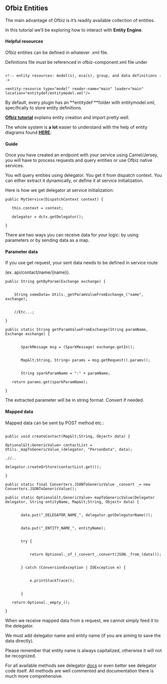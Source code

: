 ## Ofbiz Entities

The main advantage of Ofbiz is it’s readily available collection of entities.

In this tutorial we’ll be exploring how to interact with **Entity Engine**.


#### Helpful resources

Ofbiz entities can be defined in whatever .xml file.

Definitions file must be referenced in ofbiz-component.xml file under

```

<!-- entity resources: model(s), eca(s), group, and data definitions -->

<entity-resource type="model" reader-name="main" loader="main" location="entitydef/entitymodel.xml"/>
```
By default, every plugin has an **entitydef **folder with entitymodel.xml, specifically to store entity definitions.

**[Ofbiz tutorial](https://cwiki.apache.org/confluence/display/OFBIZ/OFBiz%2BTutorial%2B-%2BA%2BBeginners%2BDevelopment%2BGuide#OFBizTutorial-ABeginnersDevelopmentGuide-CreatingFirstDatabaseEntity(Table))** explains entity creation and import pretty well.

The whole system is **a lot** easier to understand with the help of entity diagrams found **[HERE](https://cwiki.apache.org/confluence/display/OFBIZ/Data+Model+Diagrams).**


#### Guide

Once you have created an endpoint with your service using Camel/Jersey, you will have to process requests and query entities or use Ofbiz native services. 

You will query entities using delegator. You get it from dispatch context. You can either extract it dynamically, or define it at service initialization.

Here is how we get delegator at service initialization:
```
public MytService(DispatchContext context) {

   this.context = context;

   delegator = dctx.getDelegator();

}
```

There are two ways you can receive data for your logic: by using parameters or by sending data as a map.




#### Parameter data

If you use get request, your sent data needs to be defined in service route

(ex. api/contact/name/{name}).
```
public String getByParam(Exchange exchange) {


    String someData= Utils._getParamValueFromExchange_("name", exchange);


    //Etc...;

}
```

```
public static String getParamValueFromExchange(String paramName, Exchange exchange) {


       SparkMessage msg = (SparkMessage) exchange.getIn();


       Map&lt;String, String> params = msg.getRequest().params();


       String sparkParamName = ":" + paramName;

   return params.get(sparkParamName);

}
```
The extracted parameter will be in string format. Convert if needed.


#### Mapped data

Mapped data can be sent by POST method etc.:

```

public void createContact(Map&lt;String, Object> data) {

Optional&lt;GenericValue> contactList = Utils._mapToGenericValue_(delegator, "PersonData", data);

.//..

delegator.createOrStore(contactList.get());

}

public static final Converters.JSONToGenericValue _convert _= new Converters.JSONToGenericValue();

public static Optional&lt;GenericValue> mapToGenericValue(Delegator delegator, String entityName, Map&lt;String, Object> data) {


       data.put("_DELEGATOR_NAME_", delegator.getDelegatorName());


       data.put("_ENTITY_NAME_", entityName);


       try {


           return Optional._of_(_convert_.convert(JSON._from_(data)));


       } catch (ConversionException | IOException e) {


           e.printStackTrace();


       }

   return Optional._empty_();

}

```

When we receive mapped data from a request, we cannot simply feed it to the delegator.

We must add delegator name and entity name (if you are aiming to save the data directly).

Please remember that entity name is always capitalized, otherwise it will not be recognized.

For all available methods see delegator [docs](https://ci.apache.org/projects/ofbiz/site/javadocs/org/ofbiz/entity/Delegator.html) or even better see delegator code itself. All methods are well commented and documentation there is much more comprehensive.


<!-- Docs to Markdown version 1.0β22 -->
